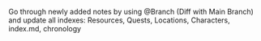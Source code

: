 Go through newly added notes by using @Branch (Diff with Main Branch) and update all indexes:
Resources, Quests, Locations, Characters, index.md, chronology
